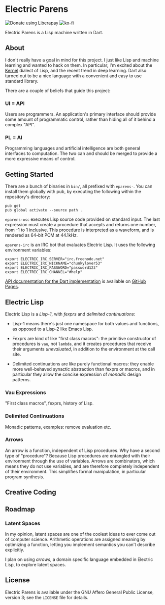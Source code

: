 # Electric Parens
<a href="https://liberapay.com/xkapastel/donate"><img alt="Donate using Liberapay" src="https://liberapay.com/assets/widgets/donate.svg"></a> [![ko-fi](https://www.ko-fi.com/img/donate_sm.png)](https://ko-fi.com/T6T5QRUW)

Electric Parens is a Lisp machine written in Dart.

## About
I don't really have a goal in mind for this project. I just like Lisp
and machine learning and wanted to hack on them. In particular, I'm
excited about the [Kernel](https://web.cs.wpi.edu/~jshutt/kernel.html)
dialect of Lisp, and the recent trend in deep learning. Dart also
turned out to be a nice language with a convenient and easy to use
standard library.

There are a couple of beliefs that guide this project:

### UI = API
Users are programmers. An application's primary interface should
provide some amount of programmatic control, rather than hiding all of
it behind a complex "API".

### PL = AI
Programming languages and artificial intelligence are both general
interfaces to computation. The two can and should be merged to provide
a more expressive means of control.

## Getting Started
There are a bunch of binaries in `bin/`, all prefixed with
`eparens-`. You can install them globally with pub, by executing the
following within the repository's directory:

```
pub get
pub global activate --source path .
```

`eparens-osc` executes Lisp source code provided on standard
input. The last expression must create a procedure that accepts and
returns one number, from -1 to 1 inclusive. This procedure is
interpreted as a waveform, and is rendered as 64-bit PCM at 44.1kHz.

`eparens-irc` is an IRC bot that evaluates Electric Lisp. It uses the
following environment variables:

```
export ELECTRIC_IRC_SERVER="irc.freenode.net"
export ELECTRIC_IRC_NICKNAME="chunkylover53"
export ELECTRIC_IRC_PASSWORD="password123"
export ELECTRIC_IRC_CHANNEL="#help"
```

[API documentation for the Dart implementation](https://xkapastel.github.io/electric-parens/api/index.html) is available on [GitHub Pages](https://xkapastel.github.io/electric-parens/api/index.html).

## Electric Lisp
Electric Lisp is a *Lisp-1*, with *fexprs* and *delimited
continuations*:

- Lisp-1 means there's just one namespace for both values and
  functions, as opposed to a Lisp-2 like Emacs Lisp.

- Fexprs are kind of like "first class macros": the primitive
  constructor of procedures is `vau`, not `lambda`, and it creates
  procedures that receive their arguments *unevaluated*, in addition
  to the environment at the call site.

- Delimited continuations are like purely functional macros: they
  enable more well-behaved synactic abstraction than fexprs or macros,
  and in particular they allow the concise expression of *monadic*
  design patterns.

### Vau Expressions
"First class macros", fexprs, history of Lisp.

### Delimited Continuations
Monadic patterns, examples: remove evaluation etc.

### Arrows
An arrow is a function, independent of Lisp procedures. Why have a
second type of "procedure"? Because Lisp procedures are entangled with
their environment through the use of variables. Arrows are
combinators, which means they do not use variables, and are therefore
completely independent of their environment. This simplifies formal
manipulation, in particular program synthesis.

## Creative Coding

## Roadmap
### Latent Spaces
In my opinion, latent spaces are one of the coolest ideas to ever come
out of computer science. Arithmetic operations are assigned meaning by
optimizing a function, letting you implement semantics you can't
describe explicitly.

I plan on using *arrows*, a domain specific language embedded in
Electric Lisp, to explore latent spaces.

## License
Electric Parens is available under the GNU Affero General Public
License, version 3; see the `LICENSE` file for details.
